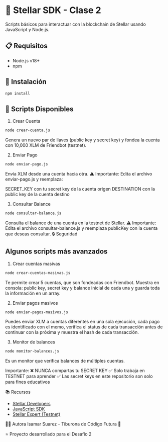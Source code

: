 # 🌟 Stellar SDK - Clase 2

Scripts básicos para interactuar con la blockchain de Stellar usando JavaScript y Node.js.

## 📋 Requisitos

- Node.js v18+
- npm

## 🚀 Instalación
```bash
npm install
```

## 📜 Scripts Disponibles

1. Crear Cuenta
```bash
node crear-cuenta.js
```
Genera un nuevo par de llaves (public key y secret key) y fondea la cuenta con 10,000 XLM de Friendbot (testnet).

2. Enviar Pago
```bash
node enviar-pago.js
```
Envía XLM desde una cuenta hacia otra.
⚠️ Importante: Edita el archivo enviar-pago.js y reemplaza:

SECRET_KEY con tu secret key de la cuenta origen
DESTINATION con la public key de la cuenta destino

3. Consultar Balance
```bash
node consultar-balance.js
```
Consulta el balance de una cuenta en la testnet de Stellar.
⚠️ Importante: Edita el archivo consultar-balance.js y reemplaza publicKey con la cuenta que deseas consultar.
🔒 Seguridad

## Algunos scripts más avanzados
1. Crear cuentas masivas
```bash
node crear-cuentas-masivas.js
```
Te permite crear 5 cuentas, que son fondeadas con Friendbot. Muestra en consola: public key, secret key y
balance inicial de cada una y guarda toda la información en un array.

2. Enviar pagos masivos
```bash
node enviar-pagos-masivos.js
```
Puedes enviar XLM a cuentas diferentes en una sola ejecución, cada pago es identificado con el memo,
verifica el status de cada transacción antes de continuar con la próxima y muestra el hash de cada transacción.

3. Monitor de balances
```bash
node monitor-balances.js
```
Es un monitor que verifica balances de múltiples cuentas.

Importante:
❌ NUNCA compartas tu SECRET KEY
✅ Solo trabaja en TESTNET para aprender
✅ Las secret keys en este repositorio son solo para fines educativos

📚 Recursos

- [Stellar Developers](https://developers.stellar.org/)
- [JavaScript SDK](https://github.com/stellar/js-stellar-sdk)
- [Stellar Expert (Testnet)](https://stellar.expert/explorer/testnet)

👩‍💻 Autora
Isamar Suarez - Tiburona de Código Futura 🦈

⭐ Proyecto desarrollado para el Desafío 2